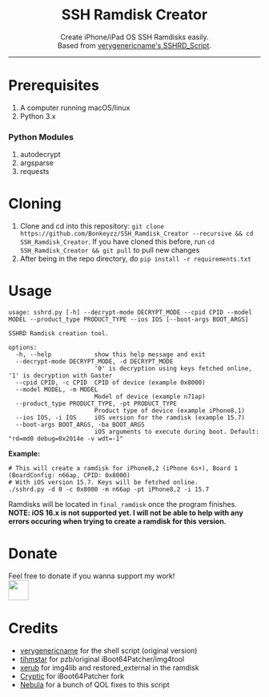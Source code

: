 <h1 align="center">SSH Ramdisk Creator</h1>


<p align="center">
Create iPhone/iPad OS SSH Ramdisks easily.</br>
Based from <a href="https://github.com/verygenericname/SSHRD_Script">verygenericname's SSHRD_Script</a>.
</p>

---

# Prerequisites

1. A computer running macOS/linux
2. Python 3.x

### Python Modules
1. autodecrypt
2. argsparse
3. requests

# Cloning

1. Clone and cd into this repository: `git clone https://github.com/Bonkeyzz/SSH_Ramdisk_Creator --recursive && cd SSH_Ramdisk_Creator`.
If you have cloned this before, run `cd SSH_Ramdisk_Creator && git pull` to pull new changes
2. After being in the repo directory, do `pip install -r requirements.txt`

# Usage
```shell
usage: sshrd.py [-h] --decrypt-mode DECRYPT_MODE --cpid CPID --model MODEL --product_type PRODUCT_TYPE --ios IOS [--boot-args BOOT_ARGS]

SSHRD Ramdisk creation tool.

options:
  -h, --help            show this help message and exit
  --decrypt-mode DECRYPT_MODE, -d DECRYPT_MODE
                        '0' is decryption using keys fetched online, '1' is decryption with Gaster
  --cpid CPID, -c CPID  CPID of device (example 0x8000)
  --model MODEL, -m MODEL
                        Model of device (example n71ap)
  --product_type PRODUCT_TYPE, -pt PRODUCT_TYPE
                        Product type of device (example iPhone8,1)
  --ios IOS, -i IOS     iOS version for the ramdisk (example 15.7)
  --boot-args BOOT_ARGS, -ba BOOT_ARGS
                        iOS arguments to execute during boot. Default: "rd=md0 debug=0x2014e -v wdt=-1"
```
**Example:**
```shell
# This will create a ramdisk for iPhone8,2 (iPhone 6s+), Board 1 (BoardConfig: n66ap, CPID: 0x8000)
# With iOS version 15.7. Keys will be fetched online.
./sshrd.py -d 0 -c 0x8000 -m n66ap -pt iPhone8,2 -i 15.7
```
Ramdisks will be located in `final_ramdisk` once the program finishes. </br>
**NOTE: iOS 16.x is not supported yet. I will not be able to help with any errors occuring when trying to create a ramdisk for this version.**

# Donate
Feel free to donate if you wanna support my work!
<a href="https://paypal.me/bonkeyzz"></br>
<img src="https://raw.githubusercontent.com/andreostrovsky/donate-with-paypal/master/blue.svg" height="40"></a>

# Credits
- [verygenericname](https://github.com/verygenericname) for the shell script (original version)
- [tihmstar](https://github.com/tihmstar) for pzb/original iBoot64Patcher/img4tool
- [xerub](https://github.com/xerub) for img4lib and restored_external in the ramdisk
- [Cryptic](https://github.com/Cryptiiiic) for iBoot64Patcher fork
- [Nebula](https://github.com/itsnebulalol) for a bunch of QOL fixes to this script
